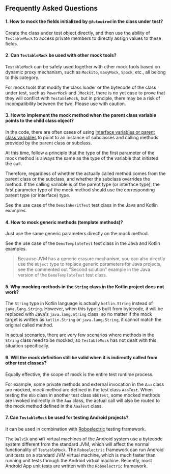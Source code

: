 Frequently Asked Questions
---

#### 1. How to mock the fields initialized by `@Autowired` in the class under test?

Create the class under test object directly, and then use the ability of `TestableMock` to access private members to directly assign values to these fields.

#### 2. Can `TestableMock` be used with other mock tools?

`TestableMock` can be safely used together with other mock tools based on dynamic proxy mechanism, such as `Mockito`, `EasyMock`, `Spock`, etc., all belong to this category.

For mock tools that modify the class loader or the bytecode of the class under test, such as `PowerMock` and `JMockit`, there is no yet case to prove that they will conflict with `TestableMock`, but in principle, there may be a risk of incompatibility between the two, Please use with caution.

#### 3. How to implement the mock method when the parent class variable points to the child class object?

In the code, there are often cases of using <u>interface variables or parent class variables</u> to point to an instance of subclasses and calling methods provided by the parent class or subclass.

At this time, follow a principle that the type of the first parameter of the mock method is always the same as the type of the variable that initiated the call.

Therefore, regardless of whether the actually called method comes from the parent class or the subclass, and whether the subclass overrides the method. If the calling variable is of the parent type (or interface type), the first parameter type of the mock method should use the corresponding parent type (or interface) type.

See the use case of the `DemoInheritTest` test class in the Java and Kotlin examples.

#### 4. How to mock generic methods (template methods)?

Just use the same generic parameters directly on the mock method.

See the use case of the `DemoTemplateTest` test class in the Java and Kotlin examples.

> Because JVM has a generic erasure mechanism, you can also directly use the `Object` type to replace generic parameters for Java projects, see the commented out "Second solution" example in the Java version of the `DemoTemplateTest` test class.

#### 5. Why mocking methods in the `String` class in the Kotlin project does not work?

The `String` type in Kotlin language is actually `kotlin.String` instead of `java.lang.String`. However, when this type is built from bytecode, it will be replaced with Java's `java.lang.String` class, so no matter if the mock target is written as `kotlin.String` or `java.lang.String`, it cannot match the original called method.

In actual scenarios, there are very few scenarios where methods in the `String` class need to be mocked, so `TestableMock` has not dealt with this situation specifically.

#### 6. Will the mock definition still be valid when it is **indirectly called** from other test classes?

Equally effective, the scope of mock is the entire test runtime process.

For example, some private methods and external invocation in the `Aaa` class are mocked, mock method are defined in the test class `AaaTest`. When testing the `Bbb` class in another test class `BbbTest`, some mocked methods are invoked indirectly in the `Aaa` class, the actual call will also be routed to the mock method defined in the `AaaTest` class.

#### 7. Can `TestableMock` be used for testing Android projects?

It can be used in combination with [Roboelectric](https://github.com/robolectric/robolectric) testing framework.

The `Dalvik` and `ART` virtual machines of the Android system use a bytecode system different from the standard JVM, which will affect the normal functionality of `TestableMock`. The `Roboelectric` framework can run Android unit tests on a standard JVM virtual machine, which is much faster than running unit tests through the Android virtual machine. Recently, most Android App unit tests are written with the `Roboelectric` framework.
